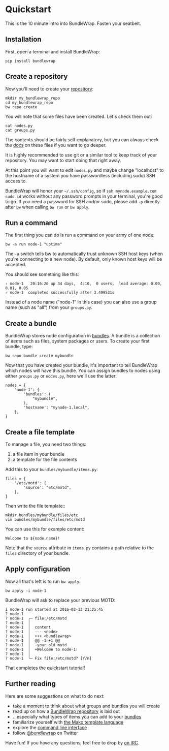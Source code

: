 Quickstart
==========

This is the 10 minute intro into BundleWrap. Fasten your seatbelt.


Installation
------------

First, open a terminal and install BundleWrap:

<pre><code class="nohighlight">pip install bundlewrap</code></pre>


Create a repository
-------------------

Now you'll need to create your [repository](../repo/layout.md):

<pre><code class="nohighlight">mkdir my_bundlewrap_repo
cd my_bundlewrap_repo
bw repo create
</code></pre>

You will note that some files have been created. Let's check them out:

<pre><code class="nohighlight">cat nodes.py
cat groups.py
</code></pre>

The contents should be fairly self-explanatory, but you can always check the [docs](../repo/layout.md) on these files if you want to go deeper.

<div class="alert">It is highly recommended to use git or a similar tool to keep track of your repository. You may want to start doing that right away.</div>

At this point you will want to edit `nodes.py` and maybe change "localhost" to the hostname of a system you have passwordless (including sudo) SSH access to.

<div class="alert">BundleWrap will honor your <code>~/.ssh/config</code>, so if <code>ssh mynode.example.com sudo id</code> works without any password prompts in your terminal, you're good to go. If you need a password for SSH and/or sudo, please add <code>-p</code> directly after <code>bw</code> when calling <code>bw run</code> or <code>bw apply</code>.</div>


Run a command
-------------

The first thing you can do is run a command on your army of one node:

<pre><code class="nohighlight">bw -a run node-1 "uptime"</code></pre>

<div class="alert">The <code>-a</code> switch tells bw to automatically trust unknown SSH host keys (when you're connecting to a new node). By default, only known host keys will be accepted.</div>

You should see something like this:

<pre><code class="nohighlight">› node-1   20:16:26 up 34 days,  4:10,  0 users,  load average: 0.00, 0.01, 0.05
✓ node-1  completed successfully after 3.499531s</code></pre>

Instead of a node name ("node-1" in this case) you can also use a group name (such as "all") from your `groups.py`.


Create a bundle
---------------

BundleWrap stores node configuration in [bundles](../repo/bundles.md). A bundle is a collection of *items* such as files, system packages or users. To create your first bundle, type:

<pre><code class="nohighlight">bw repo bundle create mybundle</code></pre>

Now that you have created your bundle, it's important to tell BundleWrap which nodes will have this bundle. You can assign bundles to nodes using either <code>groups.py</code> or <code>nodes.py</code>, here we'll use the latter:

	nodes = {
	    'node-1': {
	        'bundles': (
	            "mybundle",
	        ),
	        'hostname': "mynode-1.local",
	    },
	}


Create a file template
----------------------

To manage a file, you need two things:

1. a file item in your bundle
2. a template for the file contents

Add this to your `bundles/mybundle/items.py`:

	files = {
	    '/etc/motd': {
	        'source': "etc/motd",
	    },
	}

Then write the file template::

<pre><code class="nohighlight">mkdir bundles/mybundle/files/etc
vim bundles/mybundle/files/etc/motd</code></pre>

You can use this for example content:

<pre><code class="nohighlight">Welcome to ${node.name}!</code></pre>

Note that the `source` attribute in `items.py` contains a path relative to the `files` directory of your bundle.


Apply configuration
-------------------

Now all that's left is to run `bw apply`:

<pre><code class="nohighlight">bw apply -i node-1</code></pre>

BundleWrap will ask to replace your previous MOTD:

<pre><code class="nohighlight">i node-1 run started at 2016-02-13 21:25:45
? node-1
? node-1  ╭─ file:/etc/motd
? node-1  │
? node-1  │  content
? node-1  │  --- &lt;node&gt;
? node-1  │  +++ &lt;bundlewrap&gt;
? node-1  │  @@ -1 +1 @@
? node-1  │  -your old motd
? node-1  │  +Welcome to node-1!
? node-1  │
? node-1  ╰─ Fix file:/etc/motd? [Y/n]
</code></pre>

That completes the quickstart tutorial!


Further reading
---------------

Here are some suggestions on what to do next:

* take a moment to think about what groups and bundles you will create
* read up on how a [BundleWrap repository](../repo/layout.md) is laid out
* ...especially what types of items you can add to your [bundles](../repo/bundles.md)
* familiarize yourself with [the Mako template language](http://www.makotemplates.org/)
* explore the [command line interface](cli.md)
* follow [@bundlewrap](https://twitter.com/bundlewrap) on Twitter

Have fun! If you have any questions, feel free to drop by [on IRC](irc://chat.freenode.net/bundlewrap).
